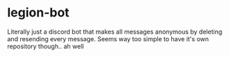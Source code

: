 # legion-bot
Literally just a discord bot that makes all messages anonymous by deleting and resending every message.
Seems way too simple to have it's own repository though..
ah well
